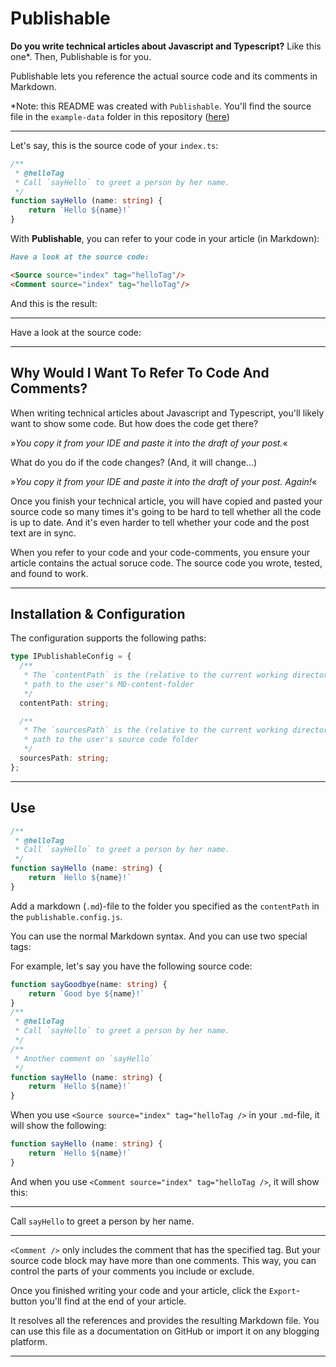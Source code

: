 # Publishable

**Do you write technical articles about Javascript and Typescript?** Like this one*.
Then, Publishable is for you.

Publishable lets you reference the actual source code and its comments in Markdown.

*Note: this README was created with `Publishable`. You'll find the source file in the
`example-data` folder in this repository ([here](https://raw.githubusercontent.com/publishable-tech/publishable-tech/master/example-data/content/index.md))

---

Let's say, this is the source code of your `index.ts`:

```ts title=index.ts
/**
 * @helloTag
 * Call `sayHello` to greet a person by her name.
 */ 
function sayHello (name: string) {
    return `Hello ${name}!`
}
```

With **Publishable**, you can refer to your code in your article (in Markdown):

```markdown title=readme.md
Have a look at the source code:

<Source source="index" tag="helloTag"/>
<Comment source="index" tag="helloTag"/>
```

And this is the result:

---
Have a look at the source code:

<Source source="index" tag="helloTag"/>
<Comment source="index" tag="helloTag"/>


---


## Why Would I Want To Refer To Code And Comments?

When writing technical articles about Javascript and Typescript, you'll likely want to
show some code. But how does the code get there?

»_You copy it from your IDE and paste it into the draft of your post._«

<div style={{marginTop:"40px"}}/>

What do you do if the code changes? (And, it will change...)

»_You copy it from your IDE and paste it into the draft of your post. Again!_«

<div style={{marginTop:"40px"}}/>

Once you finish your technical article, you will have copied and pasted your source
code so many times it's going to be hard to tell whether all the code is up to date.
And it's even harder to tell whether your code and the post text are in sync.

When you refer to your code and your code-comments, you ensure your article 
contains the actual soruce code. The source code you wrote, tested, and found
to work.

---

## Installation & Configuration

<Comment source="publishable.spec" tag="installpublishable" />

<Comment source="publishable.spec" tag="addtopackage"/>

<Comment source="publishable.spec" tag="configure_publishable" />

The configuration supports the following paths:

```ts
type IPublishableConfig = {
  /**
   * The `contentPath` is the (relative to the current working directory)
   * path to the user's MD-content-folder
   */
  contentPath: string;

  /**
   * The `sourcesPath` is the (relative to the current working directory)
   * path to the user's source code folder
   */
  sourcesPath: string;
};
```

---

## Use

<Comment source="publishable.spec" tag="start_publishable" />

```ts title=index.ts lineNumbers=true
/**
 * @helloTag
 * Call `sayHello` to greet a person by her name.
 */ 
function sayHello (name: string) {
    return `Hello ${name}!`
}
```

Add a markdown (`.md`)-file to the folder you specified as the `contentPath`
in the `publishable.config.js`.

You can use the normal Markdown syntax. And you can use two special tags:

<Comment source="publishable.spec" tag="tags" />

For example, let's say you have the following source code:

```ts title=index.ts lineNumbers=true
function sayGoodbye(name: string) {
    return `Good bye ${name}!`
}
/**
 * @helloTag
 * Call `sayHello` to greet a person by her name.
 */ 
/**
 * Another comment on `sayHello`
 */ 
function sayHello (name: string) {
    return `Hello ${name}!`
}
```

When you use `<Source source="index" tag="helloTag />` in your `.md`-file, it
will show the following:

```ts
function sayHello (name: string) {
    return `Hello ${name}!`
}
```

And when you use `<Comment source="index" tag="helloTag />`, it will show this:

---

Call `sayHello` to greet a person by her name.

---

`<Comment />` only includes the comment that has the specified tag. But your source
code block may have more than one comments. This way, you can control the parts
of your comments you include or exclude.

Once you finished writing your code and your article, click the `Export`-button you'll
find at the end of your article.

It resolves all the references and provides the resulting Markdown file.
You can use this file as a documentation on GitHub or import it on
any blogging platform.

---

<!--
## About Publishable And What's Next?


In my free time, I write about Javascript and Typescript. But I find it cumbersome
to keep my code and my article in sync. I developed Publishable to help me out.
Ok, I confess: I literally hacked it together. First, I wanted to see whether
I can implement such a system that merges source code and written text (check). Second,
I want to see whether and how such as system aids my work writing technical articles.
(we'll see). In fact, this post is not only the first about Publishable, but it is
also the first post I wrote using Publishable.

That said, Publishable is work in process.

While I have a lot of features in mind, Publishable lacks most of them. For now.
I'd be thankful for any feedback. Does this promise to be useful for you? Or is it
completely useless? What features would you want Publishable to have before
you would even consider trying it out? Whatever it is, please let me know.

**`inline`**

**_em_**

_ `inlineem`_

***

> this is a blockquot
over two lines

| Tables   |      Are      |  Cool |
|----------|:-------------:|------:|
| col 1 is |  left-aligned | $1600 |
| col 2 is |    centered   |   $12 |
| col 3 is | right-aligned |    $1 |


[alpha](https://example.com "bravo")

![alpha](https://example.com/favicon.ico "bravo")

-->